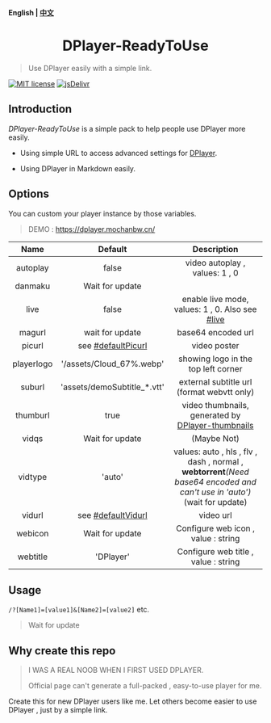 <b>English | [中文](https://github.com/MoChanBW/DPlayer-ReadyToUse/blob/master/README_zh.md)</b>

<h1 align="center">DPlayer-ReadyToUse</h1>

> Use DPlayer easily with a simple link.

 [![MIT license](https://img.shields.io/github/license/MoChanBW/DPlayer-ReadyToUse)](https://github.com/MoChanBW/DPlayer-ReadyToUse/blob/master/LICENSE) [![jsDelivr](https://data.jsdelivr.com/v1/package/gh/MoChanBW/DPlayer-ReadyToUse/badge?style=rounded)](https://www.jsdelivr.com/package/gh/MoChanBW/DPlayer-ReadyToUse)
## Introduction

*DPlayer-ReadyToUse* is a simple pack to help people use DPlayer more easily.

* Using simple URL to access advanced settings for [DPlayer](https://github.com/MoePlayer/DPlayer).  

* Using DPlayer in Markdown easily.

## Options

You can custom your player instance by those variables.

> DEMO : <https://dplayer.mochanbw.cn/>

|    Name    |           Default           |                                                         Description                                                          |
| :--------: | :-------------------------: | :--------------------------------------------------------------------------------------------------------------------------: |
|  autoplay  |            false            |                                                video autoplay , values: 1 , 0                                                |
|  danmaku   |       Wait for update       |                                                                                                                              |
|    live    |            false            |                  enable live mode, values: 1 , 0. Also see [#live](https://dplayer.js.org/guide.html#live)                   |
|   magurl   |       wait for update       |                                                      base64 encoded url                                                      |
|   picurl   |   see [#defaultPicurl]()    |                                                         video poster                                                         |
| playerlogo |  '/assets/Cloud_67%.webp'   |                                             showing logo in the top left corner                                              |
|   suburl   | 'assets/demoSubtitle_*.vtt' |                                          external subtitle url (format webvtt only)                                          |
|  thumburl  |            true             |             video thumbnails, generated by [DPlayer-thumbnails](https://github.com/MoePlayer/DPlayer-thumbnails)             |
|   vidqs    |       Wait for update       |                                                         (Maybe Not)                                                          |
|  vidtype   |           'auto'            | values: auto , hls , flv , dash , normal , <b>webtorrent</b>*(Need base64 encoded and can't use in 'auto')*(wait for update) |
|   vidurl   |   see [#defaultVidurl]()    |                                                          video url                                                           |
|  webicon   |       Wait for update       |                                             Configure web icon , value :  string                                             |
|  webtitle  |          'DPlayer'          |                                            Configure web title , value :  string                                             |

## Usage

`/?[Name1]=[value1]&[Name2]=[value2]` etc.

> Wait for update

## Why create this repo

> I WAS A REAL NOOB WHEN I FIRST USED DPLAYER.
>
> Official page can't generate a full-packed , easy-to-use player for me.

Create this for new DPlayer users like me. Let others become easier to use DPlayer , just by a simple link.
